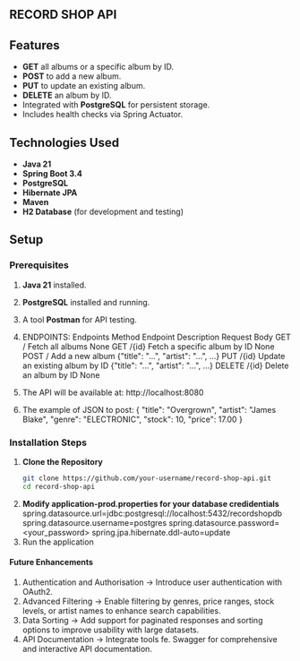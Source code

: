 ## **RECORD SHOP API**

## **Features**
- **GET** all albums or a specific album by ID.
- **POST** to add a new album.
- **PUT** to update an existing album.
- **DELETE** an album by ID.
- Integrated with **PostgreSQL** for persistent storage.
- Includes health checks via Spring Actuator.


## **Technologies Used**
- **Java 21**
- **Spring Boot 3.4**
- **PostgreSQL**
- **Hibernate JPA**
- **Maven**
- **H2 Database** (for development and testing)

## **Setup**

### **Prerequisites**
1. **Java 21** installed.
2. **PostgreSQL** installed and running.
3. A tool **Postman** for API testing.
4. ENDPOINTS:
Endpoints
Method	      Endpoint	     Description	               Request Body
GET	         /	          Fetch all albums	                None
GET	         /{id}	      Fetch a specific album by ID	    None
POST	       /	          Add a new album	                  {"title": "...", "artist": "...", ...}
PUT	         /{id}	      Update an existing album by ID	  {"title": "...", "artist": "...", ...}
DELETE	     /{id}	      Delete an album by ID	            None

6. The API will be available at: http://localhost:8080
7. The example of JSON to post:
  {
    "title": "Overgrown",
    "artist": "James Blake",
    "genre": "ELECTRONIC",
    "stock": 10,
    "price": 17.00
 }


### **Installation Steps**
1. **Clone the Repository**
   ```bash
   git clone https://github.com/your-username/record-shop-api.git
   cd record-shop-api
   
2. **Modify application-prod.properties for your database credidentials**
spring.datasource.url=jdbc:postgresql://localhost:5432/recordshopdb
spring.datasource.username=postgres
spring.datasource.password=<your_password>
spring.jpa.hibernate.ddl-auto=update
3. Run the application

   
#### **Future Enhancements**

1. Authentication and Authorisation -> Introduce user authentication with OAuth2.
2. Advanced Filtering -> Enable filtering by genres, price ranges, stock levels, or artist names to enhance search capabilities.
3. Data Sorting -> Add support for paginated responses and sorting options to improve usability with large datasets.
4. API Documentation -> Integrate tools fe. Swagger for comprehensive and interactive API documentation.


   

   
